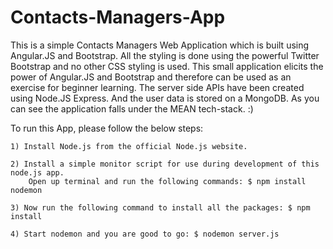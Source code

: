 Contacts-Managers-App
=====================

  This is a simple Contacts Managers Web Application which is built using Angular.JS and Bootstrap. All the styling is done using the powerful Twitter Bootstrap and no other CSS styling is used. This small application elicits the power of Angular.JS and Bootstrap and therefore can be used as an exercise for beginner learning. The server side APIs have been created using Node.JS Express. And the user data is stored on a MongoDB. As you can see the application falls under the MEAN tech-stack. :)

  To run this App, please follow the below steps:

    1) Install Node.js from the official Node.js website.

    2) Install a simple monitor script for use during development of this node.js app. 
        Open up terminal and run the following commands: $ npm install nodemon

    3) Now run the following command to install all the packages: $ npm install

    4) Start nodemon and you are good to go: $ nodemon server.js
